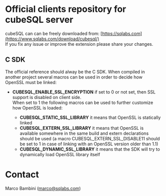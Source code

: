 # Official clients repository for cubeSQL server

cubeSQL can can be freely downloaded from: [https://sqlabs.com](https://www.sqlabs.com/download/cubesql/)<br />
If you fix any issue or improve the extension please share your changes.

## C SDK
The official reference should alway be the C SDK.
When compiled in another project several macros can be used in order to decide how OpenSSL must be linked:
* **CUBESQL_ENABLE_SSL_ENCRYPTION** if set to 0 or not set, then SSL support is disabled on client side.  
When set to 1 the following macros can be used to further customize how OpenSSL is loaded:


  * **CUBESQL_STATIC_SSL_LIBRARY** it means that OpenSSL is statically linked
  * **CUBESQL_EXTERN_SSL_LIBRARY** it means that OpenSSL is available somewhere in the same build and extern declarations should be used (a macro CUBESQL_EXTERN_SSL_DISABLE11 should be set to 1 in case of linking with an OpenSSL version older than 1.1)
  * **CUBESQL_DYNAMIC_SSL_LIBRARY** it means that the SDK will try to dynamically load OpenSSL library itself


# Contact
Marco Bambini (marco@sqlabs.com)

